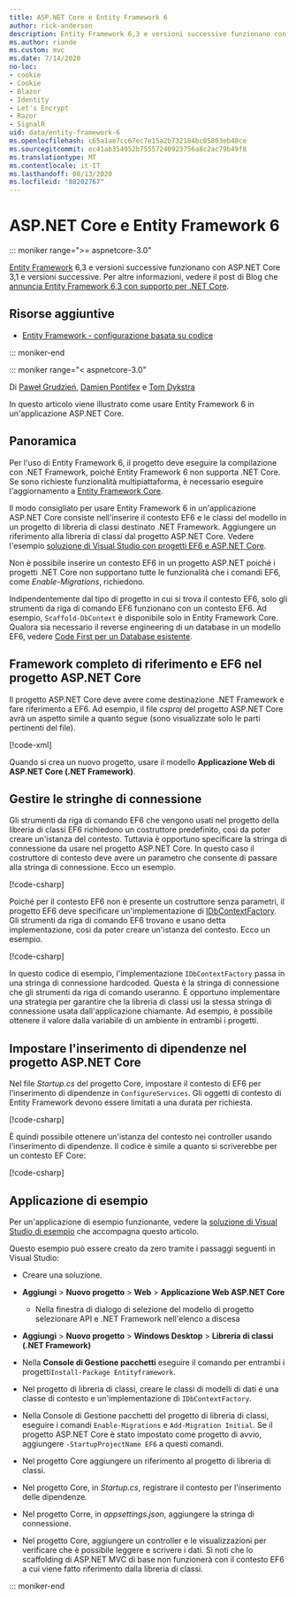 ```yaml
---
title: ASP.NET Core e Entity Framework 6
author: rick-anderson
description: Entity Framework 6,3 e versioni successive funzionano con ASP.NET Core 3,1 e versioni successive.
ms.author: riande
ms.custom: mvc
ms.date: 7/14/2020
no-loc:
- cookie
- Cookie
- Blazor
- Identity
- Let's Encrypt
- Razor
- SignalR
uid: data/entity-framework-6
ms.openlocfilehash: c65a1ae7cc67ec7e15a2b732184bc05803eb40ce
ms.sourcegitcommit: ec41ab354952b75557240923756a8c2ac79b49f8
ms.translationtype: MT
ms.contentlocale: it-IT
ms.lasthandoff: 08/13/2020
ms.locfileid: "88202767"
---
```

# <a name="aspnet-core-and-entity-framework-6"></a>ASP.NET Core e Entity Framework 6
::: moniker range=">= aspnetcore-3.0"

[Entity Framework](/ef/ef6/) 6,3 e versioni successive funzionano con ASP.NET Core 3,1 e versioni successive. Per altre informazioni, vedere il post di Blog che [annuncia Entity Framework 6,3 con supporto per .NET Core](https://devblogs.microsoft.com/dotnet/announcing-entity-framework-6-3-preview-with-net-core-support/).

## <a name="additional-resources"></a>Risorse aggiuntive

* [Entity Framework - configurazione basata su codice](/ef/ef6/fundamentals/configuring/code-based)

::: moniker-end

::: moniker range="< aspnetcore-3.0"

Di [Paweł Grudzień](https://github.com/pgrudzien12), [Damien Pontifex](https://github.com/DamienPontifex) e [Tom Dykstra](https://github.com/tdykstra)

In questo articolo viene illustrato come usare Entity Framework 6 in un'applicazione ASP.NET Core.    

## <a name="overview"></a>Panoramica 

Per l'uso di Entity Framework 6, il progetto deve eseguire la compilazione con .NET Framework, poiché Entity Framework 6 non supporta .NET Core. Se sono richieste funzionalità multipiattaforma, è necessario eseguire l'aggiornamento a [Entity Framework Core](/ef/).  

Il modo consigliato per usare Entity Framework 6 in un'applicazione ASP.NET Core consiste nell'inserire il contesto EF6 e le classi del modello in un progetto di libreria di classi destinato .NET Framework. Aggiungere un riferimento alla libreria di classi dal progetto ASP.NET Core. Vedere l'esempio [soluzione di Visual Studio con progetti EF6 e ASP.NET Core](https://github.com/dotnet/AspNetCore.Docs/tree/master/aspnetcore/data/entity-framework-6/sample/).  

Non è possibile inserire un contesto EF6 in un progetto ASP.NET poiché i progetti .NET Core non supportano tutte le funzionalità che i comandi EF6, come *Enable-Migrations*, richiedono.    

Indipendentemente dal tipo di progetto in cui si trova il contesto EF6, solo gli strumenti da riga di comando EF6 funzionano con un contesto EF6. Ad esempio, `Scaffold-DbContext` è disponibile solo in Entity Framework Core. Qualora sia necessario il reverse engineering di un database in un modello EF6, vedere [Code First per un Database esistente](https://msdn.microsoft.com/jj200620).  

## <a name="reference-full-framework-and-ef6-in-the-aspnet-core-project"></a>Framework completo di riferimento e EF6 nel progetto ASP.NET Core 

Il progetto ASP.NET Core deve avere come destinazione .NET Framework e fare riferimento a EF6. Ad esempio, il file *csproj* del progetto ASP.NET Core avrà un aspetto simile a quanto segue (sono visualizzate solo le parti pertinenti del file).    

[!code-xml[](entity-framework-6/sample/MVCCore/MVCCore.csproj?range=3-9&highlight=2)]   

Quando si crea un nuovo progetto, usare il modello **Applicazione Web di ASP.NET Core (.NET Framework)**.    

## <a name="handle-connection-strings"></a>Gestire le stringhe di connessione    

Gli strumenti da riga di comando EF6 che vengono usati nel progetto della libreria di classi EF6 richiedono un costruttore predefinito, così da poter creare un'istanza del contesto. Tuttavia è opportuno specificare la stringa di connessione da usare nel progetto ASP.NET Core. In questo caso il costruttore di contesto deve avere un parametro che consente di passare alla stringa di connessione. Ecco un esempio.   

[!code-csharp[](entity-framework-6/sample/EF6/SchoolContext.cs?name=snippet_Constructor)]   

Poiché per il contesto EF6 non è presente un costruttore senza parametri, il progetto EF6 deve specificare un'implementazione di [IDbContextFactory](https://msdn.microsoft.com/library/hh506876). Gli strumenti da riga di comando EF6 trovano e usano detta implementazione, così da poter creare un'istanza del contesto. Ecco un esempio.    

[!code-csharp[](entity-framework-6/sample/EF6/SchoolContextFactory.cs?name=snippet_IDbContextFactory)]  

In questo codice di esempio, l'implementazione `IDbContextFactory` passa in una stringa di connessione hardcoded. Questa è la stringa di connessione che gli strumenti da riga di comando useranno. È opportuno implementare una strategia per garantire che la libreria di classi usi la stessa stringa di connessione usata dall'applicazione chiamante. Ad esempio, è possibile ottenere il valore dalla variabile di un ambiente in entrambi i progetti.   

## <a name="set-up-dependency-injection-in-the-aspnet-core-project"></a>Impostare l'inserimento di dipendenze nel progetto ASP.NET Core  

Nel file *Startup.cs* del progetto Core, impostare il contesto di EF6 per l'inserimento di dipendenze in `ConfigureServices`. Gli oggetti di contesto di Entity Framework devono essere limitati a una durata per richiesta.   

[!code-csharp[](entity-framework-6/sample/MVCCore/Startup.cs?name=snippet_ConfigureServices&highlight=5)]   

È quindi possibile ottenere un'istanza del contesto nei controller usando l'inserimento di dipendenze. Il codice è simile a quanto si scriverebbe per un contesto EF Core:    

[!code-csharp[](entity-framework-6/sample/MVCCore/Controllers/StudentsController.cs?name=snippet_ContextInController)]  

## <a name="sample-application"></a>Applicazione di esempio   

Per un'applicazione di esempio funzionante, vedere la [soluzione di Visual Studio di esempio](https://github.com/dotnet/AspNetCore.Docs/tree/master/aspnetcore/data/entity-framework-6/sample/) che accompagna questo articolo.  

Questo esempio può essere creato da zero tramite i passaggi seguenti in Visual Studio:    

* Creare una soluzione.    

* **Aggiungi** > **Nuovo progetto** > **Web** > **Applicazione Web ASP.NET Core**    
  * Nella finestra di dialogo di selezione del modello di progetto selezionare API e .NET Framework nell'elenco a discesa 

* **Aggiungi** > **Nuovo progetto** > **Windows Desktop** > **Libreria di classi (.NET Framework)**  

* Nella **Console di Gestione pacchetti** eseguire il comando per entrambi i progetti`Install-Package Entityframework`.    

* Nel progetto di libreria di classi, creare le classi di modelli di dati e una classe di contesto e un'implementazione di `IDbContextFactory`.    

* Nella Console di Gestione pacchetti del progetto di libreria di classi, eseguire i comandi `Enable-Migrations` e `Add-Migration Initial`. Se il progetto ASP.NET Core è stato impostato come progetto di avvio, aggiungere `-StartupProjectName EF6` a questi comandi. 

* Nel progetto Core aggiungere un riferimento al progetto di libreria di classi.    

* Nel progetto Core, in *Startup.cs*, registrare il contesto per l'inserimento delle dipendenze.    

* Nel progetto Corre, in *appsettings.json*, aggiungere la stringa di connessione.    

* Nel progetto Core, aggiungere un controller e le visualizzazioni per verificare che è possibile leggere e scrivere i dati. Si noti che lo scaffolding di ASP.NET MVC di base non funzionerà con il contesto EF6 a cui viene fatto riferimento dalla libreria di classi.

::: moniker-end

